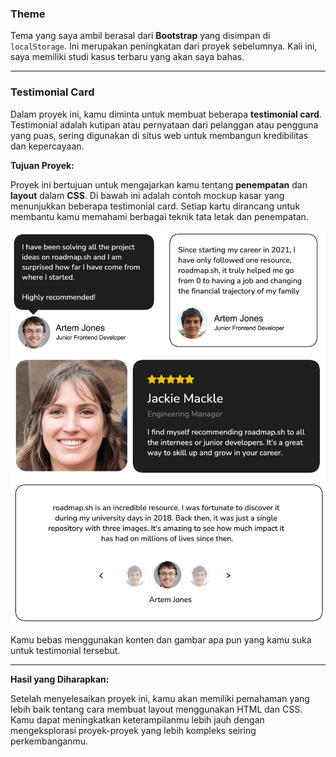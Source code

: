 ### Theme
Tema yang saya ambil berasal dari **Bootstrap** yang disimpan di `localStorage`. Ini merupakan peningkatan dari proyek sebelumnya. Kali ini, saya memiliki studi kasus terbaru yang akan saya bahas.

---

### Testimonial Card

Dalam proyek ini, kamu diminta untuk membuat beberapa **testimonial card**. Testimonial adalah kutipan atau pernyataan dari pelanggan atau pengguna yang puas, sering digunakan di situs web untuk membangun kredibilitas dan kepercayaan.

**Tujuan Proyek:**

Proyek ini bertujuan untuk mengajarkan kamu tentang **penempatan** dan **layout** dalam **CSS**. Di bawah ini adalah contoh mockup kasar yang menunjukkan beberapa testimonial card. Setiap kartu dirancang untuk membantu kamu memahami berbagai teknik tata letak dan penempatan.

![testimonial card](image/testimonials-min-3j2j4.png)

Kamu bebas menggunakan konten dan gambar apa pun yang kamu suka untuk testimonial tersebut.

---

**Hasil yang Diharapkan:**

Setelah menyelesaikan proyek ini, kamu akan memiliki pemahaman yang lebih baik tentang cara membuat layout menggunakan HTML dan CSS. Kamu dapat meningkatkan keterampilanmu lebih jauh dengan mengeksplorasi proyek-proyek yang lebih kompleks seiring perkembanganmu.